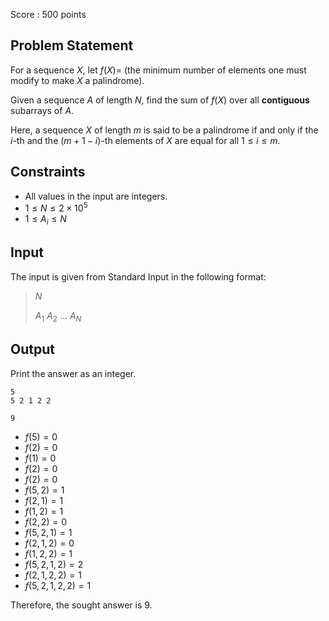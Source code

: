Score : $500$ points

## Problem Statement

For a sequence $X$, let $f(X) =$ (the minimum number of elements one must modify to make $X$ a palindrome).

Given a sequence $A$ of length $N$, find the sum of $f(X)$ over all **contiguous** subarrays of $A$.

Here, a sequence $X$ of length $m$ is said to be a palindrome if and only if the $i$-th and the $(m+1-i)$-th elements of $X$ are equal for all $1 \le i \le m$.

## Constraints

- All values in the input are integers.
- $1 \le N \le 2 \times 10^5$
- $1 \le A_i \le N$

## Input

The input is given from Standard Input in the following format:

> $N$
> 
> $A_1$ $A_2$ $\dots$ $A_N$

## Output

Print the answer as an integer.

```input1
5
5 2 1 2 2
```

```output1
9
```

- $f(5) = 0$
- $f(2) = 0$
- $f(1) = 0$
- $f(2) = 0$
- $f(2) = 0$
- $f(5,2) = 1$
- $f(2,1) = 1$
- $f(1,2) = 1$
- $f(2,2) = 0$
- $f(5,2,1) = 1$
- $f(2,1,2) = 0$
- $f(1,2,2) = 1$
- $f(5,2,1,2) = 2$
- $f(2,1,2,2) = 1$
- $f(5,2,1,2,2) = 1$

Therefore, the sought answer is $9$.